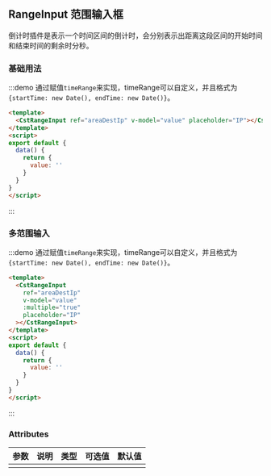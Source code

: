 ## RangeInput 范围输入框

倒计时插件是表示一个时间区间的倒计时，会分别表示出距离这段区间的开始时间和结束时间的剩余时分秒。

### 基础用法

:::demo 通过赋值`timeRange`来实现，timeRange可以自定义，并且格式为`{startTime: new Date(), endTime: new Date()}`。
```html
<template>
  <CstRangeInput ref="areaDestIp" v-model="value" placeholder="IP"></CstRangeInput>
</template>
<script>
export default {
  data() {
    return {
      value: ''
    }
  }
}
</script>
```
:::

### 多范围输入

:::demo 通过赋值`timeRange`来实现，timeRange可以自定义，并且格式为`{startTime: new Date(), endTime: new Date()}`。
```html
<template>
  <CstRangeInput
    ref="areaDestIp"
    v-model="value"
    :multiple="true"
    placeholder="IP"
  ></CstRangeInput>
</template>
<script>
export default {
  data() {
    return {
      value: ''
    }
  }
}
</script>
```
:::

### Attributes
| 参数      | 说明          | 类型      | 可选值                           | 默认值  |
|---------- |-------------- |---------- |--------------------------------  |-------- |
|  |  |  |  |  |
